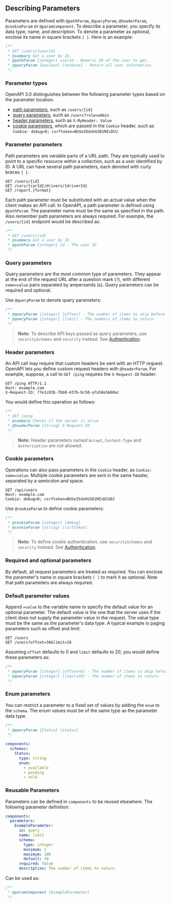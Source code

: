 ## Describing Parameters
Parameters are defined with `@pathParam`, `@queryParam`, `@headerParam`, `@cookieParam` or `@paramComponent`.
To describe a parameter, you specify its data type, name, and description.
To denote a parameter as optional, enclose its name in square brackets `[ ]`.
Here is an example:

```js
/**
 * GET /users/{userId}
 * @summary Get a user by ID.
 * @pathParam {integer} userId - Numeric ID of the user to get.
 * @queryParam {boolean} [verbose] - Return all user information.
 */
```

### Parameter types
OpenAPI 3.0 distinguishes between the following parameter types based on the parameter location.
- [path parameters](#Parameter-parameters), such as `/users/{id}`
- [query parameters](#Query-parameters), such as `/users?role=admin`
- [header parameters](#Header-parameters), such as `X-MyHeader: Value`
- [cookie parameters](#Cookie-parameters), which are passed in the `Cookie` header, such as `Cookie: debug=0; csrftoken=BUSe35dohU3O1MZvDCU`

### Parameter parameters
Path parameters are variable parts of a URL path.
They are typically used to point to a specific resource within a collection, such as a user identified by ID.
A URL can have several path parameters, each denoted with curly braces `{ }`.

```
GET /users/{id}
GET /cars/{carId}/drivers/{driverId}
GET /report.{format}
```

Each path parameter must be substituted with an actual value when the client makes an API call.
In OpenAPI, a path parameter is defined using `@pathParam`.
The parameter name must be the same as specified in the path.
Also remember path parameters are always required.
For example, the `/users/{id}` endpoint would be described as:

```js
/**
 * GET /users/{id}
 * @summary Get a user by ID.
 * @pathParam {integer} id - The user ID
 */
```

### Query parameters
Query parameters are the most common type of parameters.
They appear at the end of the request URL after a question mark (`?`),
with different `name=value` pairs separated by ampersands (`&`).
Query parameters can be required and optional.

Use `@queryParam` to denote query parameters:

```js
/**
 * @queryParam {integer} [offset] - The number of items to skip before starting to collect the result set
 * @queryParam {integer} [limit] - The numbers of items to return
 */
```

> **Note:** To describe API keys passed as query parameters, use `securitySchemes` and `security` instead.
> See [Authentication](/authentication.md).

### Header parameters
An API call may require that custom headers be sent with an HTTP request.
OpenAPI lets you define custom request headers with `@headerParam`.
For example, suppose, a call to `GET /ping` requires the `X-Request-ID` header:

```
GET /ping HTTP/1.1
Host: example.com
X-Request-ID: 77e1c83b-7bb0-437b-bc50-a7a58e5660ac
```

You would define this operation as follows:

```js
/**
 * GET /ping
 * @summary Checks if the server is alive
 * @headerParam {string} X-Request-ID
 */
```

> **Note:** Header parameters named `Accept`, `Content-Type` and `Authorization` are not allowed.

### Cookie parameters
Operations can also pass parameters in the `Cookie` header, as `Cookie: name=value`.
Multiple cookie parameters are sent in the same header, separated by a semicolon and space.

```
GET /api/users
Host: example.com
Cookie: debug=0; csrftoken=BUSe35dohU3O1MZvDCUOJ
```

Use `@cookieParam` to define cookie parameters:

```js
/**
 * @cookieParam {integer} [debug]
 * @cookieParam {string} [csrftoken]
 */
```

> **Note:** To define cookie authentication, use `securitySchemes` and `security` instead.
> See [Authentication](/authentication.md).

### Required and optional parameters
By default, all request parameters are treated as required.
You can enclose the parameter's name in square brackets `[ ]` to mark it as optional.
Note that path parameters are always required.

### Default parameter values
Append `=value` to the variable name to specify the default value for an optional parameter.
The default value is the one that the server uses if the client does not supply the parameter value in the request.
The value type must be the same as the parameter's data type.
A typical example is paging parameters such as offset and limit:

```
GET /users
GET /users?offset=30&limit=10
```

Assuming `offset` defaults to 0 and `limit` defaults to 20, you would define these parameters as:

```js
/**
 * @queryParam {integer} [offset=0] - The number of items to skip before starting to collect the result set.
 * @queryParam {integer} [limit=20] - The number of items to return.
 */
```

### Enum parameters
You can restrict a parameter to a fixed set of values by adding the `enum` to the `schema`.
The enum values must be of the same type as the parameter data type.

```js
/**
 * @queryParam {Status} [status]
 */
```

```yaml
components:
  schemas:
    Status:
      type: string
      enum:
        - available
        - pending
        - sold
```

### Reusable Parameters
Parameters can be defined in `components` to be reused elsewhere.
The following parameter definition:

```yaml
components:
  parameters:
    ExampleParameter:
      in: query
      name: limit
      schema:
        type: integer
        minimum: 1
        maximum: 100
        default: 20
      required: false
      description: The number of items to return.
```

Can be used as:

```js
/**
 * @paramComponent {ExampleParameter}
 */
```